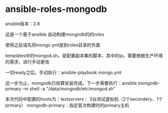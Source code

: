 # ansible-roles-mongodb
ansible版本：2.8

这是一个基于ansible 自动构建mongodb的的roles

使用之前请先将mongo.yml放到roles目录的外面

templates中的mongod.sh，是配置副本集的脚本，其中的ip，需要根据生产环境的需求，进行手动更改

一切ready之后，手动执行：ansible-playbook mongo.yml

这一步为止，mongodb已经算安装完成。下一步需要执行：ansible mongodb-primary -m shell -a "/data/mongodb/etc/mongod.sh"

本次代码中配置的hosts为：testservers： 3台测试虚拟机（2个secondery、1个primary）
                      mongodb-primary：指定首次构建时的primary主机
